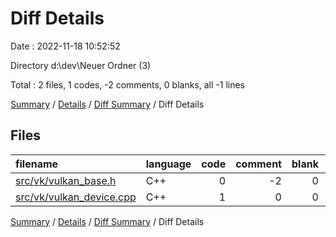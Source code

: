 # Diff Details

Date : 2022-11-18 10:52:52

Directory d:\\dev\\Neuer Ordner (3)

Total : 2 files,  1 codes, -2 comments, 0 blanks, all -1 lines

[Summary](results.md) / [Details](details.md) / [Diff Summary](diff.md) / Diff Details

## Files
| filename | language | code | comment | blank | total |
| :--- | :--- | ---: | ---: | ---: | ---: |
| [src/vk/vulkan_base.h](/src/vk/vulkan_base.h) | C++ | 0 | -2 | 0 | -2 |
| [src/vk/vulkan_device.cpp](/src/vk/vulkan_device.cpp) | C++ | 1 | 0 | 0 | 1 |

[Summary](results.md) / [Details](details.md) / [Diff Summary](diff.md) / Diff Details